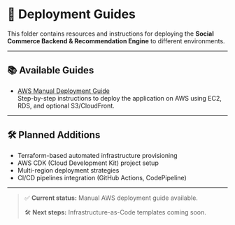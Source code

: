 # 🚀 Deployment Guides

This folder contains resources and instructions for deploying the **Social Commerce Backend & Recommendation Engine** to different environments.

---

## 📚 Available Guides

- [AWS Manual Deployment Guide](./aws-deployment.md)  
  Step-by-step instructions to deploy the application on AWS using EC2, RDS, and optional S3/CloudFront.

---

## 🛠️ Planned Additions

- Terraform-based automated infrastructure provisioning
- AWS CDK (Cloud Development Kit) project setup
- Multi-region deployment strategies
- CI/CD pipelines integration (GitHub Actions, CodePipeline)

---

> ✅ **Current status:** Manual AWS deployment guide available.
>
> 🛠️ **Next steps:** Infrastructure-as-Code templates coming soon.

